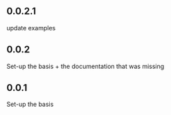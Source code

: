 ## 0.0.2.1

update examples

## 0.0.2

Set-up the basis + the documentation that was missing

## 0.0.1

Set-up the basis
